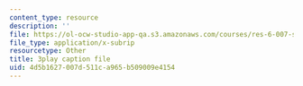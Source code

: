 ```yaml
---
content_type: resource
description: ''
file: https://ol-ocw-studio-app-qa.s3.amazonaws.com/courses/res-6-007-signals-and-systems-spring-2011/4d5b1627007d511ca965b509009e4154_P5Ce9tbK86M.vtt
file_type: application/x-subrip
resourcetype: Other
title: 3play caption file
uid: 4d5b1627-007d-511c-a965-b509009e4154
---
```

